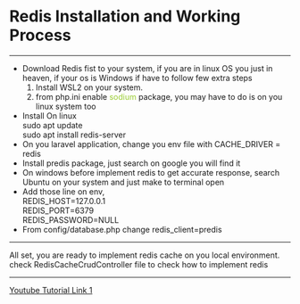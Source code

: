 <h1>Redis Installation and Working Process</h1>
<hr>
<ul>
<li>Download Redis fist to your system, if you are in linux OS you just in heaven, if your 
os is Windows if have to follow few extra steps
<ol>
<li>Install WSL2 on your system.</li>
<li>from php.ini enable <span style="color: yellowgreen">sodium</span> package, you may have to do is on you linux system too</li>

</ol></li>
<li>
Install On linux
</li>
sudo apt update <br>
sudo apt install redis-server <br>
<li>On you laravel application, change you env file with CACHE_DRIVER = redis</li>
<li>Install predis package, just search on google you will find it</li>
<li>On windows before implement redis to get accurate response, search Ubuntu on your system and just make to terminal open</li>
<li>Add those line on env,</li>
REDIS_HOST=127.0.0.1 <br>
REDIS_PORT=6379 <br>
REDIS_PASSWORD=NULL <br>
<li>From config/database.php change redis_client=predis</li>
</ul>
<hr>
<p>All set, you are ready to implement redis cache on you local environment. check RedisCacheCrudController file to check how to implement redis</p>
<hr>
<a href="https://youtu.be/3mAX8pjAtyU">Youtube Tutorial Link 1</a>
